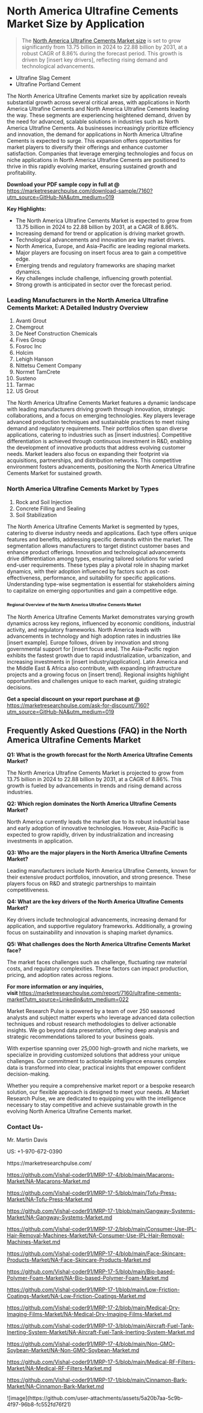 <h1>North America Ultrafine Cements Market&nbsp;Size by Application</h1><blockquote><p>The <a href="https://marketresearchpulse.com/download-sample/7160?utm_source=GitHub-NA&amp;utm_medium=019">North America Ultrafine Cements Market size</a> is set to grow significantly from 13.75 billion in 2024 to 22.88 billion by 2031, at a robust CAGR of 8.86% during the forecast period. This growth is driven by [insert key drivers], reflecting rising demand and technological advancements.</p></blockquote><ul><li>Ultrafine Slag Cement<li> Ultrafine Portland Cement</li></ul><p>The North America Ultrafine Cements market size by application reveals substantial growth across several critical areas, with applications in North America Ultrafine Cements and North America Ultrafine Cements leading the way. These segments are experiencing heightened demand, driven by the need for advanced, scalable solutions in industries such as North America Ultrafine Cements. As businesses increasingly prioritize efficiency and innovation, the demand for applications in North America Ultrafine Cements is expected to surge. This expansion offers opportunities for market players to diversify their offerings and enhance customer satisfaction. Companies that leverage emerging technologies and focus on niche applications in North America Ultrafine Cements are positioned to thrive in this rapidly evolving market, ensuring sustained growth and profitability.</p><p><strong>Download your PDF sample copy in full at @ </strong><a href="https://marketresearchpulse.com/download-sample/7160?utm_source=GitHub-NA&amp;utm_medium=019">https://marketresearchpulse.com/download-sample/7160?utm_source=GitHub-NA&amp;utm_medium=019</a></p><p><strong>Key Highlights: </strong></p><ul><li>The North America Ultrafine Cements Market is expected to grow from 13.75 billion in 2024 to 22.88 billion by 2031, at a CAGR of 8.86%.</li><li>Increasing demand for trend or application is driving market growth.</li><li>Technological advancements and innovation are key market drivers.</li><li>North America, Europe, and Asia-Pacific are leading regional markets.</li><li>Major players are focusing on insert focus area to gain a competitive edge.</li><li>Emerging trends and regulatory frameworks are shaping market dynamics.</li><li>Key challenges include challenge, influencing growth potential.</li><li>Strong growth is anticipated in sector over the forecast period.</li></ul><h3>Leading Manufacturers in the North America Ultrafine Cements Market: A Detailed Industry Overview</h3><ol><li>Avanti Grout</li><li>Chemgrout</li><li>De Neef Construction Chemicals</li><li>Fives Group</li><li>Fosroc Inc</li><li>Holcim</li><li>Lehigh Hanson</li><li>Nittetsu Cement Company</li><li>Normet TamCrete</li><li>Susteno</li><li>Tarmac</li><li>US Grout</li></ol><div class="flex max-w-full flex-col flex-grow"><div class="min-h-8 text-message flex w-full flex-col items-end gap-2 whitespace-normal break-words [.text-message+&amp;]:mt-5" dir="auto" data-message-author-role="assistant" data-message-id="fd8432e4-4910-450d-b182-61b7bfb0a01f" data-message-model-slug="gpt-4o"><div class="flex w-full flex-col gap-1 empty:hidden first:pt-[3px]"><div class="markdown prose w-full break-words dark:prose-invert light"><p>The North America Ultrafine Cements Market features a dynamic landscape with leading manufacturers driving growth through innovation, strategic collaborations, and a focus on emerging technologies. Key players leverage advanced production techniques and sustainable practices to meet rising demand and regulatory requirements. Their portfolios often span diverse applications, catering to industries such as [insert industries]. Competitive differentiation is achieved through continuous investment in R&amp;D, enabling the development of innovative products that address evolving customer needs. Market leaders also focus on expanding their footprint via acquisitions, partnerships, and distribution networks. This competitive environment fosters advancements, positioning the North America Ultrafine Cements Market for sustained growth.</p></div></div></div></div><h3>North America Ultrafine Cements Market by Types</h3><ol><li>Rock and Soil Injection<li> Concrete Filling and Sealing<li> Soil Stabilization</li></ol><div class="flex max-w-full flex-col flex-grow"><div class="min-h-8 text-message flex w-full flex-col items-end gap-2 whitespace-normal break-words [.text-message+&amp;]:mt-5" dir="auto" data-message-author-role="assistant" data-message-id="084470be-0bb7-4664-bddf-5156b4f41249" data-message-model-slug="gpt-4o-mini"><div class="flex w-full flex-col gap-1 empty:hidden first:pt-[3px]"><div class="markdown prose w-full break-words dark:prose-invert light"><p>The North America Ultrafine Cements Market is segmented by types, catering to diverse industry needs and applications. Each type offers unique features and benefits, addressing specific demands within the market. The segmentation allows manufacturers to target distinct customer bases and enhance product offerings. Innovation and technological advancements drive differentiation among types, ensuring tailored solutions for varied end-user requirements. These types play a pivotal role in shaping market dynamics, with their adoption influenced by factors such as cost-effectiveness, performance, and suitability for specific applications. Understanding type-wise segmentation is essential for stakeholders aiming to capitalize on emerging opportunities and gain a competitive edge.</p></div></div></div></div><h3><span style="font-size: 11px;">Regional Overview of the North America Ultrafine Cements Market</span></h3><div class="flex max-w-full flex-col flex-grow"><div class="min-h-8 text-message flex w-full flex-col items-end gap-2 whitespace-normal break-words [.text-message+&amp;]:mt-5" dir="auto" data-message-author-role="assistant" data-message-id="e9038762-ce64-4e30-91c9-9bd413514231" data-message-model-slug="gpt-4o-mini"><div class="flex w-full flex-col gap-1 empty:hidden first:pt-[3px]"><div class="markdown prose w-full break-words dark:prose-invert light"><p>The North America Ultrafine Cements Market demonstrates varying growth dynamics across key regions, influenced by economic conditions, industrial activity, and regulatory frameworks. North America leads with advancements in technology and high adoption rates in industries like [insert example]. Europe follows, driven by innovation and strong governmental support for [insert focus area]. The Asia-Pacific region exhibits the fastest growth due to rapid industrialization, urbanization, and increasing investments in [insert industry/application]. Latin America and the Middle East &amp; Africa also contribute, with expanding infrastructure projects and a growing focus on [insert trend]. Regional insights highlight opportunities and challenges unique to each market, guiding strategic decisions.</p></div></div></div></div><p><strong>Get a special discount on your report purchase at @ </strong><a href="https://marketresearchpulse.com/ask-for-discount/7160?utm_source=GitHub-NA&amp;utm_medium=019">https://marketresearchpulse.com/ask-for-discount/7160?utm_source=GitHub-NA&amp;utm_medium=019</a></p><h2>Frequently Asked Questions (FAQ) in the North America Ultrafine Cements Market</h2><p><strong>Q1: What is the growth forecast for the North America Ultrafine Cements Market?</strong></p><p>The North America Ultrafine Cements Market is projected to grow from 13.75 billion in 2024 to 22.88 billion by 2031, at a CAGR of 8.86%. This growth is fueled by advancements in trends and rising demand across industries.</p><p><strong>Q2: Which region dominates the North America Ultrafine Cements Market?</strong></p><p>North America currently leads the market due to its robust industrial base and early adoption of innovative technologies. However, Asia-Pacific is expected to grow rapidly, driven by industrialization and increasing investments in application.</p><p><strong>Q3: Who are the major players in the North America Ultrafine Cements Market?</strong></p><p>Leading manufacturers include North America Ultrafine Cements, known for their extensive product portfolios, innovation, and strong presence. These players focus on R&amp;D and strategic partnerships to maintain competitiveness.</p><p><strong>Q4: What are the key drivers of the North America Ultrafine Cements Market?</strong></p><p>Key drivers include technological advancements, increasing demand for application, and supportive regulatory frameworks. Additionally, a growing focus on sustainability and innovation is shaping market dynamics.</p><p><strong>Q5: What challenges does the North America Ultrafine Cements Market face?</strong></p><p>The market faces challenges such as challenge, fluctuating raw material costs, and regulatory complexities. These factors can impact production, pricing, and adoption rates across regions.</p><p><strong>For more information or any inquiries, visit&nbsp;</strong><a href="https://marketresearchpulse.com/report/7160/ultrafine-cements-market?utm_source=Linkedin&utm_medium=022">https://marketresearchpulse.com/report/7160/ultrafine-cements-market?utm_source=Linkedin&utm_medium=022</a></p><p>Market Research Pulse is powered by a team of over 250 seasoned analysts and subject matter experts who leverage advanced data collection techniques and robust research methodologies to deliver actionable insights. We go beyond data presentation, offering deep analysis and strategic recommendations tailored to your business goals.</p><p>With expertise spanning over 25,000 high-growth and niche markets, we specialize in providing customized solutions that address your unique challenges. Our commitment to actionable intelligence ensures complex data is transformed into clear, practical insights that empower confident decision-making.</p><p>Whether you require a comprehensive market report or a bespoke research solution, our flexible approach is designed to meet your needs. At Market Research Pulse, we are dedicated to equipping you with the intelligence necessary to stay competitive and achieve sustainable growth in the evolving North America Ultrafine Cements market.</p><h3><strong>Contact Us-</strong></h3><p>Mr. Martin Davis</p><p>US: +1-970-672-0390</p><p>https://marketresearchpulse.com/</p><p><a href="https://github.com/Vishal-coder91/MRP-17-4/blob/main/Macarons-Market/NA-Macarons-Market.md">https://github.com/Vishal-coder91/MRP-17-4/blob/main/Macarons-Market/NA-Macarons-Market.md</a></p><p><a href="https://github.com/Vishal-coder91/MRP-17-5/blob/main/Tofu-Press-Market/NA-Tofu-Press-Market.md">https://github.com/Vishal-coder91/MRP-17-5/blob/main/Tofu-Press-Market/NA-Tofu-Press-Market.md</a></p><p><a href="https://github.com/Vishal-coder91/MRP-17-1/blob/main/Gangway-Systems-Market/NA-Gangway-Systems-Market.md">https://github.com/Vishal-coder91/MRP-17-1/blob/main/Gangway-Systems-Market/NA-Gangway-Systems-Market.md</a></p><p><a href="https://github.com/Vishal-coder91/MRP-17-2/blob/main/Consumer-Use-IPL-Hair-Removal-Machines-Market/NA-Consumer-Use-IPL-Hair-Removal-Machines-Market.md">https://github.com/Vishal-coder91/MRP-17-2/blob/main/Consumer-Use-IPL-Hair-Removal-Machines-Market/NA-Consumer-Use-IPL-Hair-Removal-Machines-Market.md</a></p><p><a href="https://github.com/Vishal-coder91/MRP-17-4/blob/main/Face-Skincare-Products-Market/NA-Face-Skincare-Products-Market.md">https://github.com/Vishal-coder91/MRP-17-4/blob/main/Face-Skincare-Products-Market/NA-Face-Skincare-Products-Market.md</a></p><p><a href="https://github.com/Vishal-coder91/MRP-17-5/blob/main/Bio-based-Polymer-Foam-Market/NA-Bio-based-Polymer-Foam-Market.md">https://github.com/Vishal-coder91/MRP-17-5/blob/main/Bio-based-Polymer-Foam-Market/NA-Bio-based-Polymer-Foam-Market.md</a></p><p><a href="https://github.com/Vishal-coder91/MRP-17-1/blob/main/Low-Friction-Coatings-Market/NA-Low-Friction-Coatings-Market.md">https://github.com/Vishal-coder91/MRP-17-1/blob/main/Low-Friction-Coatings-Market/NA-Low-Friction-Coatings-Market.md</a></p><p><a href="https://github.com/Vishal-coder91/MRP-17-2/blob/main/Medical-Dry-Imaging-Films-Market/NA-Medical-Dry-Imaging-Films-Market.md">https://github.com/Vishal-coder91/MRP-17-2/blob/main/Medical-Dry-Imaging-Films-Market/NA-Medical-Dry-Imaging-Films-Market.md</a></p><p><a href="https://github.com/Vishal-coder91/MRP-17-3/blob/main/Aircraft-Fuel-Tank-Inerting-System-Market/NA-Aircraft-Fuel-Tank-Inerting-System-Market.md">https://github.com/Vishal-coder91/MRP-17-3/blob/main/Aircraft-Fuel-Tank-Inerting-System-Market/NA-Aircraft-Fuel-Tank-Inerting-System-Market.md</a></p><p><a href="https://github.com/Vishal-coder91/MRP-17-4/blob/main/Non-GMO-Soybean-Market/NA-Non-GMO-Soybean-Market.md">https://github.com/Vishal-coder91/MRP-17-4/blob/main/Non-GMO-Soybean-Market/NA-Non-GMO-Soybean-Market.md</a></p><p><a href="https://github.com/Vishal-coder91/MRP-17-5/blob/main/Medical-RF-Filters-Market/NA-Medical-RF-Filters-Market.md">https://github.com/Vishal-coder91/MRP-17-5/blob/main/Medical-RF-Filters-Market/NA-Medical-RF-Filters-Market.md</a></p><p><a href="https://github.com/Vishal-coder91/MRP-17-1/blob/main/Cinnamon-Bark-Market/NA-Cinnamon-Bark-Market.md">https://github.com/Vishal-coder91/MRP-17-1/blob/main/Cinnamon-Bark-Market/NA-Cinnamon-Bark-Market.md</a></p>
![image](https://github.com/user-attachments/assets/5a20b7aa-5c9b-4f97-96b8-fc552fd76f21)
